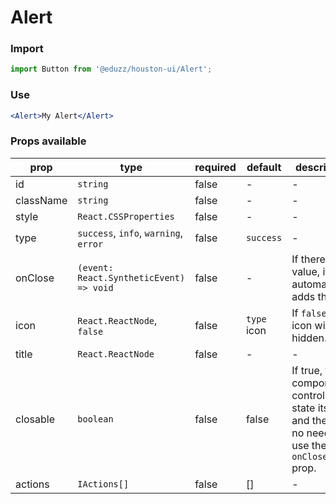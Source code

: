 # Alert

### Import

```js
import Button from '@eduzz/houston-ui/Alert';
```

### Use

```jsx
<Alert>My Alert</Alert>
```

### Props available

| prop | type | required | default | description |
| ---- | ---- | -------- | ------- | ----------- |
| id | `string` | false | - | - |
| className | `string` | false | - | - |
| style | `React.CSSProperties` | false | - | - |
| type | `success`, `info`, `warning`, `error` | false | `success` | - |
| onClose | `(event: React.SyntheticEvent) => void` | false | - | If there is a value, it automatically adds the "X". |
| icon | `React.ReactNode`, `false` | false | `type` icon | If `false`, the icon will be hidden. |
| title | `React.ReactNode` | false | - | - |
| closable | `boolean` | false | false | If true, the component controls the state itself and there is no need to use the `onClose` prop. |
| actions | `IActions[]` | false | [] | - |
